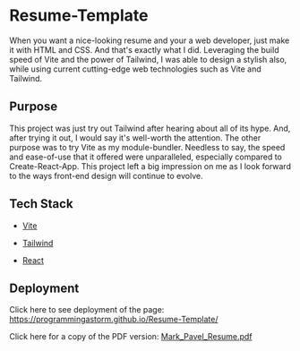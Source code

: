 # Resume-Template
When you want a nice-looking resume and your a web developer, just make it with HTML and CSS. And that's exactly what I did. Leveraging the build speed of Vite and the power of Tailwind, I was able to design a stylish also, while using current cutting-edge web technologies such as Vite and Tailwind.

## Purpose
This project was just try out Tailwind after hearing about all of its hype. And, after trying it out, I would say it's well-worth the attention. The other purpose was to try Vite as my module-bundler. Needless to say, the speed and ease-of-use that it offered were unparalleled, especially compared to Create-React-App. This project left a big impression on me as I look forward to the ways front-end design will continue to evolve.

## Tech Stack

- [Vite](https://vitejs.dev/)

- [Tailwind](https://tailwindcss.com/)

- [React](https://reactjs.org/)

## Deployment
Click here to see deployment of the page:
https://programmingastorm.github.io/Resume-Template/

Click here for a copy of the PDF version:
[Mark_Pavel_Resume.pdf](https://github.com/ProgrammingAStorm/Resume-Template/files/10902753/Mark_Pavel_Resume.pdf)

